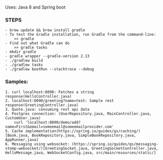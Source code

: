 Uses: Java 8 and Spring boot

### STEPS
  	- brew update && brew install gradle
	- To test the Gradle installation, run Gradle from the command-line:
		>> gradle
	- Find out what Gradle can do
		>> gradle tasks
	- mkdir gradle
    - gradle wrapper --gradle-version 2.13
    - ./gradlew build
    - ./gradlew tasks
    - ./gradlew bootRun --stacktrace --debug

### Samples:
	1. curl localhost:8090: Fetches a string response(HelloController.java)
	2. localhost:8090/greeting?name=test: Sample rest response(GreetingController.java)
	3. Quote.java: consuming rest api data
	4. Postgres connection: (UserRepository.java, MainController.java, CustomUser.java)
		curl 'localhost:8090/demo/add?name=First&email=someemail@someemailprovider.com'
	5. Cache implementation(https://spring.io/guides/gs/caching/)[Book.java, BookRepository.java, SimpleBookRepository.java, AppRunner.java]
	6. Messaging using websocket: (https://spring.io/guides/gs/messaging-stomp-websocket/)[GreetingSocket.java, GreetingSocketController.java, HelloMessage.java, WebSocketConfig.java, src/main/resources/static/] 
	
